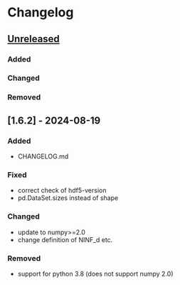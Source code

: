 # Changelog


## [Unreleased]

### Added


### Changed


### Removed


## [1.6.2] - 2024-08-19

### Added

- CHANGELOG.md

### Fixed
- correct check of hdf5-version
- pd.DataSet.sizes instead of shape

### Changed
- update to numpy>=2.0
- change definition of NINF_d etc.

### Removed
- support for python 3.8 (does not support numpy 2.0)



[unreleased]: https://github.com/MaxBo/cythonarrays/compare/v1.6.2...HEAD
[1.3.1]: https://github.com/MaxBo/cythonarrays/compare/v1.6.1...v1.6.2
[1.3.0]: https://github.com/MaxBo/cythonarrays/releases/tag/v1.6.1